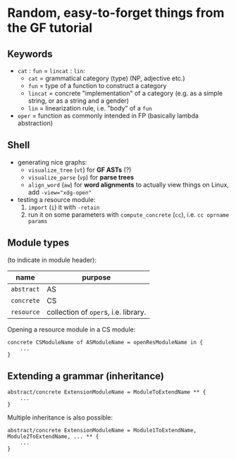 # Random, easy-to-forget things from the GF tutorial 

## Keywords
- `cat` : `fun` = `lincat` : `lin`:
    - `cat` = grammatical category (type) (NP, adjective etc.)
    - `fun` = type of a function to construct a category
    - `lincat` = concrete "implementation" of a category (e.g. as a simple string, or as a string and a gender)
    - `lin` = linearization rule, i.e. "body" of a `fun`
- `oper` = function as commonly intended in FP (basically lambda abstraction)

## Shell
- generating nice graphs:
    - `visualize_tree` (`vt`) for __GF ASTs__ (?)
    - `visualize_parse` (`vp`) for __parse trees__
    - `align_word` (`aw`) for __word alignments__
  to actually view things on Linux, add `-view="xdg-open"`
- testing a resource module:
    1. `import` (`i`) it with `-retain`
    2. run it on some parameters with `compute_concrete` (`cc`), i.e. `cc oprname params`

## Module types
(to indicate in module header):
    
name | purpose
--- | ---
`abstract` | AS
`concrete` | CS
`resource` | collection of `oper`s, i.e. library. 

Opening a resource module in a CS module:

```
concrete CSModuleName of ASModuleName = openResModuleName in {
    ...
}
```

## Extending a grammar (inheritance)
```
abstract/concrete ExtensionModuleName = ModuleToExtendName ** {
    ...
}
```

Multiple inheritance is also possible:

```
abstract/concrete ExtensionModuleName = Module1ToExtendName, Module2ToExtendName, ... ** {
    ...
}
```
